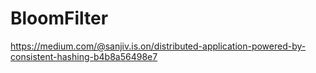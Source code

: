 # BloomFilter


https://medium.com/@sanjiv.is.on/distributed-application-powered-by-consistent-hashing-b4b8a56498e7
